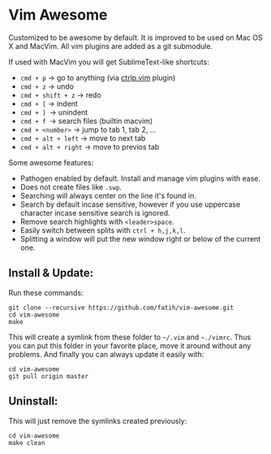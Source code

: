 # Vim Awesome

Customized to be awesome by default. It is improved to be used on Mac OS X and
MacVim. All vim plugins are added as a git submodule.

If used with MacVim you will get SublimeText-like shortcuts:

* `cmd + p` -> go to anything (via [ctrlp.vim](https://github.com/kien/ctrlp.vim) plugin)
* `cmd + z` -> undo
* `cmd + shift + z` -> redo
* `cmd + [` -> indent 
* `cmd + ] `-> unindent
* `cmd + f `-> search files (builtin macvim)
* `cmd + <number>` -> jump to tab 1, tab 2, ...
* `cmd + alt + left` -> move to next tab
* `cmd + alt + right` -> move to previos tab

Some awesome features:

* Pathogen enabled by default. Install and manage vim plugins with ease.
* Does not create files like `.swp`.
* Searching will always center on the line it's found in.
* Search by default incase sensitive, however if you use uppercase character
  incase sensitive search is ignored.
* Remove search highlights with `<leader>space`.
* Easily switch between splits with `ctrl + h,j,k,l`.
* Splitting a window will put the new window right or below of the current one.

## Install & Update:

Run these commands:

    git clone --recursive https://github.com/fatih/vim-awesome.git
    cd vim-awesome
    make

This will create a symlink from these folder to `~/.vim` and `~./vimrc`.
Thus you can put this folder in your favorite place, move it around without any
problems. And finally you can always update it easily with:

    cd vim-awesome
    git pull origin master

## Uninstall:

This will just remove the symlinks created previously:

    cd vim-awesome
    make clean
